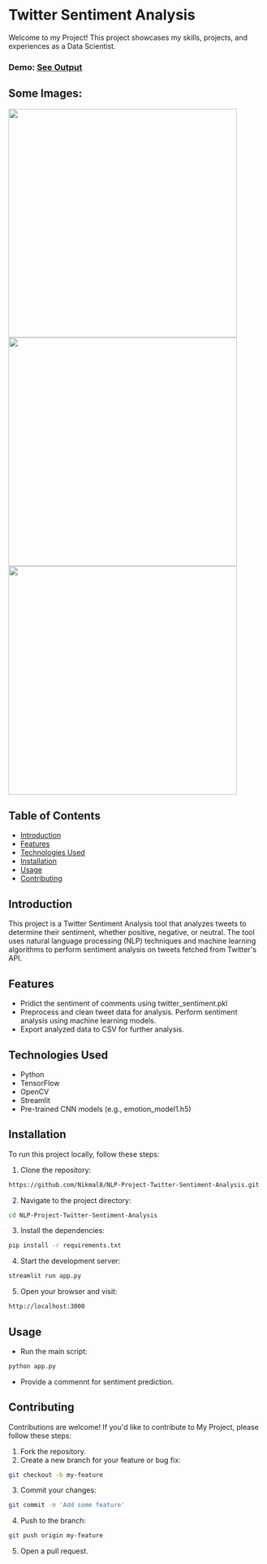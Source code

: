 # Twitter Sentiment Analysis
Welcome to my Project! This project showcases my skills, projects, and experiences as a Data Scientist.

### Demo: [See Output](https://github.com/user-attachments/assets/036e92a8-06a5-432b-a68e-cd760a9e84db)
## Some Images:
<img width="450px;" src="https://github.com/user-attachments/assets/e892f9cb-afd6-4db3-9d27-de517f60d806"/>
<img width="450px;" src="https://github.com/user-attachments/assets/bedb2423-17bb-4f1e-9e6e-2905d1125eff"/>
<img width="450px;" src="https://github.com/user-attachments/assets/b78a3da9-69e8-430f-926b-30705d0c5346"/>


## Table of Contents
- [Introduction](#introduction)
- [Features](#features)
- [Technologies Used](#technologies-used)
- [Installation](#installation)
- [Usage](#usage)
- [Contributing](#contributing)

## Introduction
This project is a Twitter Sentiment Analysis tool that analyzes tweets to determine their sentiment, whether positive, negative, or neutral. The tool uses natural language processing (NLP) techniques and machine learning algorithms to perform sentiment analysis on tweets fetched from Twitter's API.
## Features
- Pridict the sentiment of comments using twitter_sentiment.pkl
- Preprocess and clean tweet data for analysis.
Perform sentiment analysis using machine learning models.
- Export analyzed data to CSV for further analysis.

## Technologies Used
- Python
- TensorFlow
- OpenCV
- Streamlit
- Pre-trained CNN models (e.g., emotion_model1.h5)

## Installation
To run this project locally, follow these steps:

1. Clone the repository: 
```bash
https://github.com/Nikmal8/NLP-Project-Twitter-Sentiment-Analysis.git
```
2. Navigate to the project directory: 
```bash
cd NLP-Project-Twitter-Sentiment-Analysis
```
3. Install the dependencies: 
```bash
pip install -r requirements.txt
```
4. Start the development server: 
```bash
streamlit run app.py
```
5. Open your browser and visit: 
```bash
http://localhost:3000
```

## Usage
- Run the main script:
```bash
python app.py
```

- Provide a commennt for sentiment prediction.

## Contributing
Contributions are welcome! If you'd like to contribute to My Project, please follow these steps:

1. Fork the repository.
2. Create a new branch for your feature or bug fix: 
```bash
git checkout -b my-feature
```
3. Commit your changes: 
```bash
git commit -m 'Add some feature'
```
4. Push to the branch: 
```bash
git push origin my-feature
```
5. Open a pull request.



